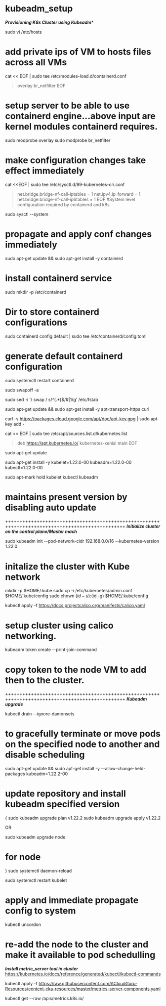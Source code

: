 # kubeadm_setup

***Provisioning K8s Cluster using Kubeadm****

sudo vi /etc/hosts
# add private ips of VM to hosts files across all VMs

cat << EOF | sudo tee /etc/modules-load.d/containerd.conf
> overlay
> br_netfilter
> EOF
# setup server to be able to use containerd engine...above input are kernel modules containerd requires.

sudo modprobe overlay
sudo modprobe br_netfilter
# make configuration changes take effect immediately

cat <<EOF | sudo tee /etc/sysctl.d/99-kubernetes-cri.conf
> net.bridge.bridge-nf-call-iptables	= 1
> net.ipv4.ip_forward	= 1
> net.bridge.bridge-nf-call-ip6tables	= 1
> EOF
#System level configuration required by containerd and k8s

sudo sysctl --system
# propagate and apply conf changes immediately

sudo apt-get update && sudo apt-get install -y containerd
# install containerd service

sudo mkdir -p /etc/containerd
# Dir to store containerd configurations

sudo containerd config default | sudo tee /etc/containerd/config.toml
# generate default containerd configuration 

sudo systemctl restart containerd

sudo swapoff -a

sudo sed -i '/ swap / s/^\(.*\)$/#|1/g' /etc/fstab

sudo apt-get update && sudo apt-get install -y apt-transport-https curl

curl -s https://packages.cloud.google.com/apt/doc/apt-key.gpg | sudo apt-key add -

cat << EOF | sudo tee /etc/apt/sources.list.d/kubernetes.list
> deb https://apt.kubernetes.io/ kubernetes-xenial main
> EOF

sudo apt-get update

sudo apt-get install -y kubelet=1.22.0-00 kubeadm=1.22.0-00 kubectl=1.22.0-00

sudo apt-mark hold kubelet kubectl kubeadm
# maintains present version by disabling auto update


++++++++++++++++++++++++++++++++++++++++++++++++++++++++++++++++++++++++++++++++++++++++++++++++
***Initialize cluster on the control plane/Master mach***

sudo kubeadm init --pod-network-cidr 192.168.0.0/16 --kubernetes-version 1.22.0
# initalize the cluster with Kube network

mkdir -p $HOME/.kube
sudo cp -i /etc/kubernetes/admin.conf $HOME/.kube/config
sudo chown $(id -u):$(id -g) $HOME/.kube/config

kubectl apply -f https://docs.projectcalico.org/manifests/calico.yaml
# setup cluster using calico networking.

kubeadm token create --print-join-command
# copy token to the node VM to add then to the cluster.


++++++++++++++++++++++++++++++++++++++++++++++++++++++++++++++++++++++++++++++++++++++++++++++++
***Kubeadm upgrade***

kubectl drain <node-name> --ignore-damonsets
# to gracefully terminate or move pods on the specified node to another and disable scheduling

sudo apt-get update && sudo apt-get install -y --allow-change-held-packages kubeadm=1.22.2-00
# update repository and install kubeadm specified version

{
sudo kubeadm upgrade plan v1.22.2
sudo kubeadm upgrade apply v1.22.2

OR

sudo kubeadm upgrade node 
# for node 
}
sudo systemctl daemon-reload

sudo systemctl restart kubelet
# apply and immediate propagate config to system

kubectl uncordon <node name> 
# re-add the node to the cluster and make it available to pod schedulling 


***Install metric_server tool in cluster***
https://kubernetes.io/docs/reference/generated/kubectl/kubectl-commands

kubectl apply -f https://raw.githubusercontent.com/ACloudGuru-Resources/content-cka-resources/master/metrics-server-components.yaml

kubectl get --raw /apis/metrics.k8s.io/
